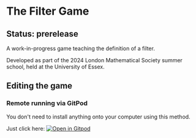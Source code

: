 # The Filter Game

## Status: prerelease

A work-in-progress game teaching the definition of a filter.

Developed as part of the 2024 London Mathematical Society summer school,
held at the University of Essex.

## Editing the game

### Remote running via GitPod

You don't need to install anything onto your computer using this method.

Just click here: [![Open in Gitpod](https://gitpod.io/button/open-in-gitpod.svg)
](https://gitpod.io/#https://github.com/kbuzzard/FilterGame)
